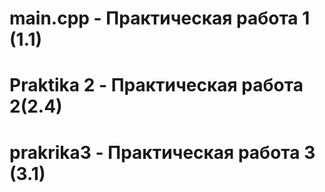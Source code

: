 # main.cpp - Практическая работа 1 (1.1)
# Praktika 2 - Практическая работа 2(2.4)
# prakrika3 - Практическая работа 3 (3.1)
